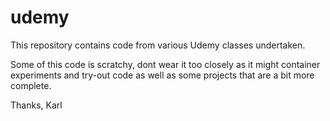 # udemy

This repository contains code from various Udemy classes undertaken.

Some of this code is scratchy, dont wear it too closely as it might container experiments and try-out code as well as some projects that are a bit more complete.

Thanks,
Karl
